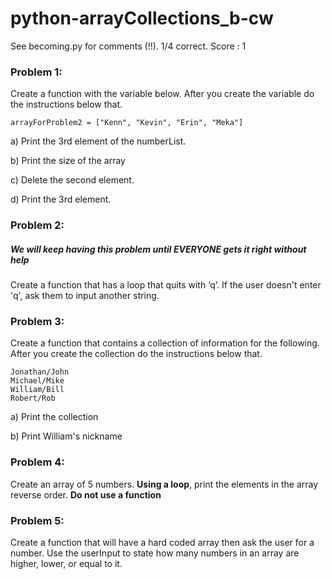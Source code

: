 # python-arrayCollections_b-cw
See becoming.py for comments (!!). 1/4 correct. Score : 1
### Problem 1:
Create a function with the variable below. After you create the variable do the instructions below that.
```
arrayForProblem2 = ["Kenn", "Kevin", "Erin", "Meka"]
```
a) Print the 3rd element of the numberList.

b) Print the size of the array

c) Delete the second element.

d) Print the 3rd element.

### Problem 2:
##### We will keep having this problem until EVERYONE gets it right without help
Create a function that has a loop that quits with ‘q’. If the user doesn't enter 'q', ask them to input another string.

### Problem 3:
Create a function that contains a collection of information for the following. After you create the collection do the instructions below that.
```
Jonathan/John
Michael/Mike
William/Bill
Robert/Rob
```
a) Print the collection

b) Print William's nickname

### Problem 4:
Create an array of 5 numbers. <strong>Using a loop</strong>, print the elements in the array reverse order. <strong>Do not use a function</strong>

### Problem 5:
Create a function that will have a hard coded array then ask the user for a number. Use the userInput to state how many numbers in an array are higher, lower, or equal to it.
